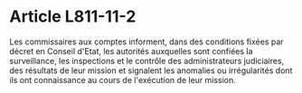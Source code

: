 # Article L811-11-2

Les commissaires aux comptes informent, dans des conditions fixées par décret en Conseil d'Etat, les autorités auxquelles sont confiées la surveillance, les inspections et le contrôle des administrateurs judiciaires, des résultats de leur mission et signalent les anomalies ou irrégularités dont ils ont connaissance au cours de l'exécution de leur mission.